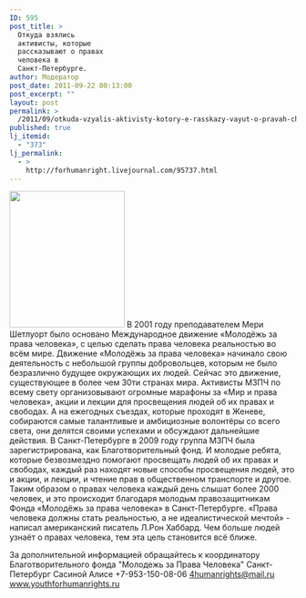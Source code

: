 ```yaml
---
ID: 595
post_title: >
  Откуда взялись
  активисты, которые
  рассказывают о правах
  человека в
  Санкт-Петербурге.
author: Модератор
post_date: 2011-09-22 00:13:00
post_excerpt: ""
layout: post
permalink: >
  /2011/09/otkuda-vzyalis-aktivisty-kotory-e-rasskazy-vayut-o-pravah-cheloveka-v-sankt-peterburge.html
published: true
lj_itemid:
  - "373"
lj_permalink:
  - >
    http://forhumanright.livejournal.com/95737.html
---
```

<a href="http://pics.livejournal.com/forhumanright/pic/00008r2h/"><img src="http://pics.livejournal.com/forhumanright/pic/00008r2h" width="202" height="240" border='0'/></a> В 2001 году преподавателем Мери Шетлуорт было основано Международное движение «Молодёжь за права человека», с целью сделать права человека реальностью во всём мире.
Движение «Молодёжь за права человека» начинало свою деятельность с небольшой группы добровольцев, которым не было безразлично будущее окружающих их людей. Сейчас это движение, существующее в более чем 30ти странах мира. Активисты МЗПЧ по всему свету организовывают огромные марафоны за «Мир и права человека», акции и лекции для просвещения людей об их правах и свободах. А на ежегодных съездах, которые проходят в Женеве, собираются самые талантливые и амбициозные волонтёры со всего света, они делятся своими успехами и обсуждают дальнейшие действия. 
В Санкт-Петербурге в 2009 году группа МЗПЧ была зарегистрирована, как Благотворительный фонд. И молодые ребята, которые безвозмездно помогают просвещать людей об их правах и свободах, каждый раз находят новые способы просвещения людей, это и акции, и лекции, и чтение прав в общественном транспорте и другое. Таким образом о правах человека каждый день слышат более 2000 человек, и это происходит благодаря молодым правозащитникам Фонда «Молодёжь за права человека» в Санкт-Петербурге. 
«Права человека должны стать реальностью, а не идеалистической мечтой» - написал американский писатель Л.Рон Хаббард. Чем больше людей узнаёт о правах человека, тем эта цель становится всё ближе.

За дополнительной информацией обращайтесь к координатору
Благотворительного фонда
 "Молодежь за Права Человека" Санкт-Петербург 
Сасиной Алисе 
+7-953-150-08-06 
4humanrights@mail.ru
www.youthforhumanrights.ru